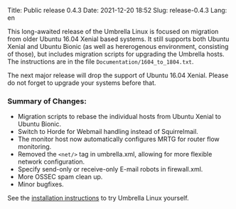 Title: Public release 0.4.3
Date: 2021-12-20 18:52
Slug: release-0.4.3
Lang: en

This long-awaited release of the Umbrella Linux is focused on
migration from older Ubuntu 16.04 Xenial based systems. It still supports
both Ubuntu Xenial and Ubuntu Bionic (as well as hererogenous environment,
consisting of those), but includes migration scripts for upgrading the
Umbrella hosts. The instructions are in the file
`Documentation/1604_to_1804.txt`.

The next major release will drop the support of Ubuntu 16.04 Xenial. Please
do not forget to upgrade your systems before that.

### Summary of Changes:

* Migration scripts to rebase the individual hosts from Ubuntu Xenial to Ubuntu Bionic.
* Switch to Horde for Webmail handling instead of Squirrelmail.
* The monitor host now automatically configures MRTG for router flow monitoring.
* Removed the `<net/>` tag in umbrella.xml, allowing for more flexible network configuration.
* Specify send-only or receive-only E-mail robots in firewall.xml.
* More OSSEC spam clean up.
* Minor bugfixes.

See the
[installation instructions](/umbrella-linux/installation/)
to try Umbrella Linux yourself.
